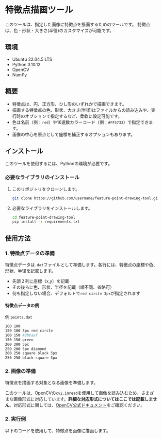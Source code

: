 # 特徴点描画ツール

このツールは、指定した画像に特徴点を描画するためのツールです。
特徴点は、色・形状・大きさ(半径)のカスタマイズが可能です。

## 環境
- Ubuntu 22.04.5 LTS
- Python 3.10.12
- OpenCV
- NumPy

## 概要
- 特徴点は、円、正方形、ひし形のいずれかで描画できます。
- 描画する特徴点の色、形状、大きさ(半径)はファイルからの読み込みや、実行時のオプションで指定するなど、柔軟に設定可能です。
- 色は名前（例：`red`）や16進数カラーコード（例：`#FF5733`）で指定できます。
- 画像の中心を原点として座標を補正するオプションもあります。

## インストール

このツールを使用するには、Pythonの環境が必要です。

### 必要なライブラリのインストール

1. このリポジトリをクローンします。
    ```bash
    git clone https://github.com/username/feature-point-drawing-tool.git
    ```

2. 必要なライブラリをインストールします。
    ```bash
    cd feature-point-drawing-tool
    pip install -r requirements.txt
    ```

## 使用方法

### 1. 特徴点データの準備
特徴点データは`.dat`ファイルとして準備します。各行には、特徴点の座標や色、形状、半径を記載します。
- 先頭２列に座標（x,y）を記載
- その後ろに色、形状、半径を記載（順不同、省略可）
- 何も指定しない場合、デフォルトで`red circle 3px`が指定されます

#### 特徴点データの例
例 `points.dat`
```bash
100 100  
150 100 3px red circle  
100 150 #2bbaaf
150 150 green
200 200 5px
250 200 5px diamond
200 250 square black 5px
250 250 black square 5px
```

### 2. 画像の準備
特徴点を描画する対象となる画像を準備します。

このツールは、OpenCVの`cv2.imread`を使用して画像を読み込むため、さまざまな画像形式に対応しています。**詳細な対応形式についてはここでは記載しません**。対応形式に関しては、[OpenCV公式ドキュメント](https://docs.opencv.org)をご確認ください。


### 2. 実行例

以下のコードを使用して、特徴点を画像に描画します。

